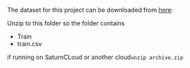 
The dataset for this project can be downloaded from [here](https://www.kaggle.com/datasets/arashnic/faces-age-detection-dataset):

Unzip to this folder so the folder contains
- Train
- train.csv

if running on SaturnCLoud or another cloud`unzip archive.zip`
